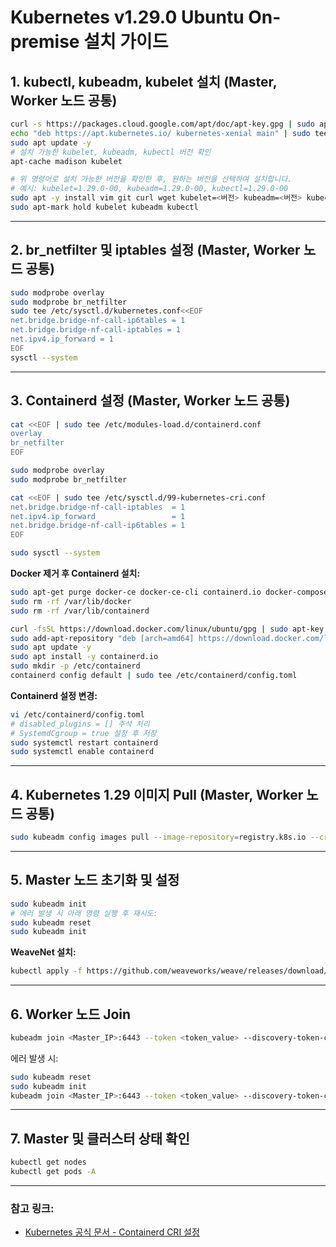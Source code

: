 # Kubernetes v1.29.0 Ubuntu On-premise 설치 가이드

## 1. kubectl, kubeadm, kubelet 설치 (Master, Worker 노드 공통)
```bash
curl -s https://packages.cloud.google.com/apt/doc/apt-key.gpg | sudo apt-key add -
echo "deb https://apt.kubernetes.io/ kubernetes-xenial main" | sudo tee /etc/apt/sources.list.d/kubernetes.list
sudo apt update -y
# 설치 가능한 kubelet, kubeadm, kubectl 버전 확인
apt-cache madison kubelet

# 위 명령어로 설치 가능한 버전을 확인한 후, 원하는 버전을 선택하여 설치합니다.
# 예시: kubelet=1.29.0-00, kubeadm=1.29.0-00, kubectl=1.29.0-00
sudo apt -y install vim git curl wget kubelet=<버전> kubeadm=<버전> kubectl=<버전>
sudo apt-mark hold kubelet kubeadm kubectl
```

---

## 2. br_netfilter 및 iptables 설정 (Master, Worker 노드 공통)
```bash
sudo modprobe overlay
sudo modprobe br_netfilter
sudo tee /etc/sysctl.d/kubernetes.conf<<EOF
net.bridge.bridge-nf-call-ip6tables = 1
net.bridge.bridge-nf-call-iptables = 1
net.ipv4.ip_forward = 1
EOF
sysctl --system
```

---

## 3. Containerd 설정 (Master, Worker 노드 공통)
```bash
cat <<EOF | sudo tee /etc/modules-load.d/containerd.conf
overlay
br_netfilter
EOF

sudo modprobe overlay
sudo modprobe br_netfilter

cat <<EOF | sudo tee /etc/sysctl.d/99-kubernetes-cri.conf
net.bridge.bridge-nf-call-iptables  = 1
net.ipv4.ip_forward                 = 1
net.bridge.bridge-nf-call-ip6tables = 1
EOF

sudo sysctl --system
```

**Docker 제거 후 Containerd 설치:**
```bash
sudo apt-get purge docker-ce docker-ce-cli containerd.io docker-compose-plugin
sudo rm -rf /var/lib/docker
sudo rm -rf /var/lib/containerd

curl -fsSL https://download.docker.com/linux/ubuntu/gpg | sudo apt-key add -
sudo add-apt-repository "deb [arch=amd64] https://download.docker.com/linux/ubuntu $(lsb_release -cs) stable"
sudo apt update -y
sudo apt install -y containerd.io
sudo mkdir -p /etc/containerd
containerd config default | sudo tee /etc/containerd/config.toml
```

**Containerd 설정 변경:**
```bash
vi /etc/containerd/config.toml
# disabled_plugins = [] 주석 처리
# SystemdCgroup = true 설정 후 저장
sudo systemctl restart containerd
sudo systemctl enable containerd
```

---

## 4. Kubernetes 1.29 이미지 Pull (Master, Worker 노드 공통)
```bash
sudo kubeadm config images pull --image-repository=registry.k8s.io --cri-socket unix:///run/containerd/containerd.sock --kubernetes-version v1.29.0
```

---

## 5. Master 노드 초기화 및 설정
```bash
sudo kubeadm init
# 에러 발생 시 아래 명령 실행 후 재시도:
sudo kubeadm reset
sudo kubeadm init
```

**WeaveNet 설치:**
```bash
kubectl apply -f https://github.com/weaveworks/weave/releases/download/v2.8.1/weave-daemonset-k8s.yaml
```

---

## 6. Worker 노드 Join
```bash
kubeadm join <Master_IP>:6443 --token <token_value> --discovery-token-ca-cert-hash <hash_value>
```

에러 발생 시:
```bash
sudo kubeadm reset
sudo kubeadm init
kubeadm join <Master_IP>:6443 --token <token_value> --discovery-token-ca-cert-hash <hash_value>
```

---

## 7. Master 및 클러스터 상태 확인
```bash
kubectl get nodes
kubectl get pods -A
```

---

### 참고 링크:
- [Kubernetes 공식 문서 - Containerd CRI 설정](https://kubernetes.io/ko/docs/setup/production-environment/container-runtimes/#containerd)
